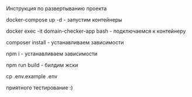 Инструкция по развертыванию проекта 

docker-compose up -d - запустим контейнеры

docker exec -it domain-checker-app bash - подключаемся к контейнеру

composer install - устанавливаем зависимости

npm i - устанавливаем зависимости

npm run build - билдим жски

cp .env.example .env


приятного тестирование :)
